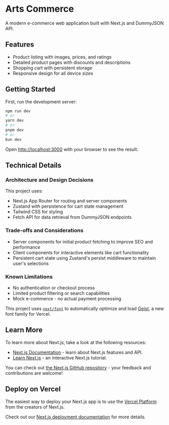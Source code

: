 # Arts Commerce

A modern e-commerce web application built with Next.js and DummyJSON API.

## Features

- Product listing with images, prices, and ratings
- Detailed product pages with discounts and descriptions
- Shopping cart with persistent storage
- Responsive design for all device sizes

## Getting Started

First, run the development server:

```bash
npm run dev
# or
yarn dev
# or
pnpm dev
# or
bun dev
```

Open [http://localhost:3000](http://localhost:3000) with your browser to see the result.

## Technical Details

### Architecture and Design Decisions

This project uses:
- Next.js App Router for routing and server components
- Zustand with persistence for cart state management
- Tailwind CSS for styling
- Fetch API for data retrieval from DummyJSON endpoints

### Trade-offs and Considerations

- Server components for initial product fetching to improve SEO and performance
- Client components for interactive elements like cart functionality
- Persistent cart state using Zustand's persist middleware to maintain user's selections

### Known Limitations

- No authentication or checkout process
- Limited product filtering or search capabilities
- Mock e-commerce - no actual payment processing

This project uses [`next/font`](https://nextjs.org/docs/app/building-your-application/optimizing/fonts) to automatically optimize and load [Geist](https://vercel.com/font), a new font family for Vercel.

## Learn More

To learn more about Next.js, take a look at the following resources:

- [Next.js Documentation](https://nextjs.org/docs) - learn about Next.js features and API.
- [Learn Next.js](https://nextjs.org/learn) - an interactive Next.js tutorial.

You can check out [the Next.js GitHub repository](https://github.com/vercel/next.js) - your feedback and contributions are welcome!

## Deploy on Vercel

The easiest way to deploy your Next.js app is to use the [Vercel Platform](https://vercel.com/new?utm_medium=default-template&filter=next.js&utm_source=create-next-app&utm_campaign=create-next-app-readme) from the creators of Next.js.

Check out our [Next.js deployment documentation](https://nextjs.org/docs/app/building-your-application/deploying) for more details.
